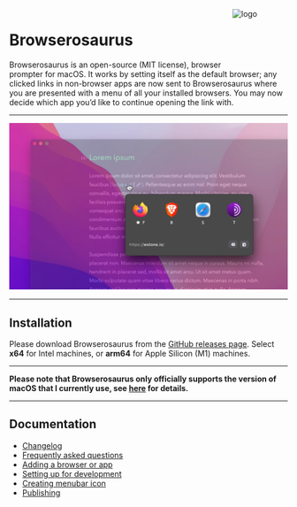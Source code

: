 <img src="./designs/icon_squooshed.png" alt="logo" width="100" height="100" align="right" />

# Browserosaurus

Browserosaurus is an open-source (MIT license), browser prompter for macOS. It
works by setting itself as the default browser; any clicked links in non-browser
apps are now sent to Browserosaurus where you are presented with a menu of all
your installed browsers. You may now decide which app you’d like to continue
opening the link with.

---

<img src="./screenshot.jpg" alt="screenshot" />

---

## Installation

Please download Browserosaurus from the
[GitHub releases page](https://github.com/will-stone/browserosaurus/releases/latest).
Select **x64** for Intel machines, or **arm64** for Apple Silicon (M1) machines.

---

**Please note that Browserosaurus only officially supports the version of macOS
that I currently use, see [here](docs/faq.md) for details.**

---

## Documentation

- [Changelog](https://github.com/will-stone/browserosaurus/releases)
- [Frequently asked questions](docs/faq.md)
- [Adding a browser or app](docs/adding-browser-or-app.md)
- [Setting up for development](docs/setting-up-for-development.md)
- [Creating menubar icon](docs/creating-menubar-icon.md)
- [Publishing](docs/publishing.md)
